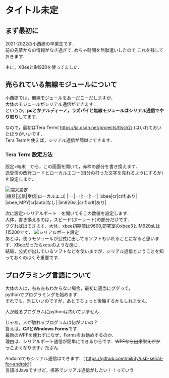 # タイトル未定

## まず最初に
2021-2022の小西研の卒業生です．  
前の先輩からの情報がなさ過ぎて,
めちゃ時間を無駄遣いしたので
これを残しておきます．  
  
主に，XBeeとIM920を使ってました．
  
## 売られている無線モジュールについて  
小西研では，無線モジュールをあーだこーだしますが，  
大体のモジュールがシリアル通信ができます．  
というか，**pcとかアルディーノ，ラズパイと無線モジュールはシリアル通信でやり取り**してます．  
  
なので，最初はTera Term( https://ja.osdn.net/projects/ttssh2/ )はいれておいたほうがいいです．  
Tera Termを使えば，シリアル通信が簡単にできます．
  
### Tera Term 設定方法  
設定>端末　から，この画面を開いて，赤枠の部分を書き換えます．  
送受信の改行コードとローカルエコー(自分の打った文字を見れるようにするか)を設定します．  
  
![端末設定](https://pbs.twimg.com/media/FLjGP4BVkAY8ODG?format=png&name=small "端末設定")  
|機器|送信|受信|ローカルエコ|
|:--|--:|:--:|:--:|
|xbee|cr|crlf|あり|
|xbee_MPY|cr|auto|なし|
|im920sL|crlf|crlf|あり|
  
次に設定>シリアルポート　を開いてそこの数値を設定します．  
大体，書き換えるのは，スピード(ボーレート)の部分だけです．  
ググれば出てきます．大体，xbee初期値は9600,研究室のxbee3とIM920sLは115200です．
![シリアルポート設定](https://pbs.twimg.com/media/FLjGRn8VUAAhy3p?format=png&name=small "シリアルポート設定")  
あとは，使うモジュールが公式に出してるソフトもいれることになると思います．XBeeだったらxctuのような感じ．  
結局，公式が出しているソフトなどを使いますが，シリアル通信ということを知っておくのはくそ重要です．  

## プログラミング言語について  
大体の人は，右も左もわからない場合，最初に適当にググって，  
pythonでプログラミングを始めます．  
それでも，別にいいのですが，あとでちょっと後悔するかもしれません．  
  
人が触るプログラムにpythonは向いていません．  
  
じゃあ，人が触れるプログラムは何がいいの？  
答えは，**C#とWindows Forms**です．  
最新のWPFを使わずになぜ，Formsをお勧めするのか．  
理由は．シリアルポート通信が簡単にできるからです．~~WPFなら出来栄えがかっこよくなります，たぶん~~  

Andoirdでもシリアル通信はできます．( https://github.com/mik3y/usb-serial-for-android )  
言語はJavaですけど，携帯でシリアル通信がしたい！！っていう
